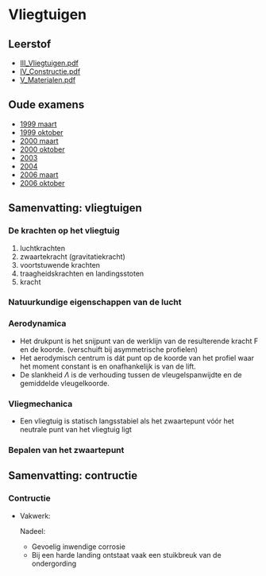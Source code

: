 # Vliegtuigen
## Leerstof
- [III_Vliegtuigen.pdf](http://ctz.zweefportaal.nl/main/Technicus/TechnicusHandboek2007/III_Vliegtuigen.pdf)
- [IV_Constructie.pdf](http://ctz.zweefportaal.nl/main/Technicus/TechnicusHandboek2007/IV_Constructie.pdf)
- [V_Materialen.pdf](http://ctz.zweefportaal.nl/main/Technicus/TechnicusHandboek2007/V_Materialen.pdf)
## Oude examens
- [1999 maart](http://ctz.zweefportaal.nl/main/Technicus/Examens/Examen_AML-AB_Vliegtuigen_1999-03.pdf)
- [1999 oktober](http://ctz.zweefportaal.nl/main/Technicus/Examens/Examen_AML-AB_Vliegtuigen_1999-10.pdf)
- [2000 maart](http://ctz.zweefportaal.nl/main/Technicus/Examens/Examen_AML-AB_Vliegtuigen_2000-03.pdf)
- [2000 oktober](http://ctz.zweefportaal.nl/main/Technicus/Examens/Examen_AML-AB_Vliegtuigen_2000-10.pdf)
- [2003](http://www.ctz.zweefportaal.nl/main/Technicus/Examens/Examen_AML-A_Vliegtuigen_2003.pdf)
- [2004](http://ctz.zweefportaal.nl/main/Technicus/Examens/Examen_AML-A_Vliegtuigen_2004.pdf)
- [2006 maart](http://ctz.zweefportaal.nl/main/Technicus/Examens/Examen_AML-A_Vliegtuigen_2006-03.pdf)
- [2006 oktober](http://ctz.zweefportaal.nl/main/Technicus/Examens/Examen_AML-A_Vliegtuigen_2006-10.pdf)

## Samenvatting: vliegtuigen
### De krachten op het vliegtuig
1. luchtkrachten
1. zwaartekracht (gravitatiekracht)
1. voortstuwende krachten
1. traagheidskrachten en landingsstoten
1. kracht
### Natuurkundige eigenschappen van de lucht

### Aerodynamica
- Het drukpunt is het snijpunt van de werklijn van de resulterende kracht F en de koorde. (verschuift bij asymmetrische profielen)
- Het aerodymisch centrum is dát punt op de koorde van het profiel waar het moment constant is en
onafhankelijk is van de lift.
- De slankheid $\Lambda$ is de verhouding tussen de vleugelspanwijdte en de gemiddelde vleugelkoorde.
### Vliegmechanica
- Een vliegtuig is statisch langsstabiel als het zwaartepunt vóór het neutrale punt van het vliegtuig
ligt
### Bepalen van het zwaartepunt

## Samenvatting: contructie
### Contructie
- Vakwerk:

  Nadeel: 
  - Gevoelig inwendige corrosie
  - Bij een harde landing ontstaat vaak een stuikbreuk van de ondergording
